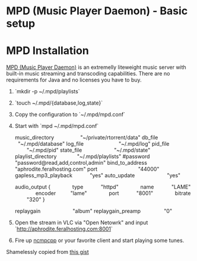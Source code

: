 MPD (Music Player Daemon) - Basic setup
=======================================

MPD Installation
================

  
  
[MPD (Music Player Daemon)](http://www.musicpd.org/) is an extremelly liteweight music server with built-in music streaming and transcoding capabilities. There are no requirements for Java and no licenses you have to buy.  
  
1. \`mkdir -p ~/.mpd/playlists\`  
2. \`touch ~/.mpd/{database,log,state}\`  
3. Copy the configuration to \`~/.mpd/mpd.conf\`  
4. Start with \`mpd ~/.mpd/mpd.conf\`  

    music_directory                  "~/private/rtorrent/data"
    db_file                          "~/.mpd/database"
    log_file                         "~/.mpd/log"
    pid_file                         "~/.mpd/pid"
    state_file                       "~/.mpd/state"
    playlist_directory               "~/.mpd/playlists"
    #password                        "password@read,add,control,admin"
    bind_to_address                  "aphrodite.feralhosting.com"
    port                             "44000"
    gapless_mp3_playback             "yes"
    auto_update                      "yes"

    audio_output {
                   type             "httpd"
                   name             "LAME"
                   encoder          "lame"
                   port             "8001"
                   bitrate          "320"
    }

    replaygain                       "album"
    replaygain_preamp                "0"

  
  
5. Open the stream in VLC via "Open Netowrk" and input \`<http://aphrodite.feralhosting.com:8001>\`  
6. Fire up [ncmpcpp](http://ncmpcpp.rybczak.net) or your favorite client and start playing some tunes.  
  
  
Shamelessly copied from [this gist](https://gist.github.com/maletor/8153179)  

